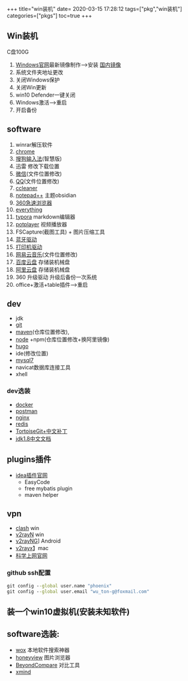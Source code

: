 +++
title="win装机"
date= 2020-03-15 17:28:12
tags=["pkg","win装机"]
categories=["pkgs"]
toc=true
+++
## Win装机
C盘100G
1. [Windows官网](https://www.microsoft.com/zh-cn/software-download/windows10)最新镜像制作-->安装 [国内镜像](https://msdn.itellyou.cn)
2. 系统文件夹地址更改
3. 关闭Windows保护
4. 关闭Win更新
5. win10 Defender一键关闭
6. Windows激活-->重启
7. 开启备份
## software
1. winrar解压软件
2. [chrome](https://www.google.cn/intl/zh-CN/chrome)
3. [搜狗输入法](https://pinyin.sogou.com/zhihui)(智慧版)
4. 迅雷 修改下载位置
5. [微信](https://weixin.qq.com)(文件位置修改)
6. [QQ](https://im.qq.com/)(文件位置修改)
7. [ccleaner](https://www.ccleaner.com/)
8. [notepad++](https://notepad-plus.en.softonic.com/) 主题obsidian
9. [360急速浏览器](https://browser.360.cn/ee)
10. [everything](https://everything.en.softonic.com/)
11. [typora](https://www.typora.io/) markdown编辑器
12. [potplayer](http://potplayer.org/) 视频播放器
13. FSCapture(截图工具) + 图片压缩工具
14. [蓝牙驱动](https://www.lulian.cn/download/list-122-cn.html)
15. [打印机驱动](https://support.hp.com/cn-zh/drivers/selfservice/hp-laserjet-pro-m1136-multifunction-printer-series/5094778)
16.  [网易云音乐](https://music.163.com)(文件位置修改)
17. [百度云盘](https://pan.baidu.com/download/) 存储装机械盘
18. [阿里云盘](https://www.aliyundrive.com/) 存储装机械盘
19. 360 升级驱动 升级后备份一次系统
20. office+激活+table插件-->重启
## dev
- jdk
- [git](https://git-scm.com/)
- [maven](https://archive.apache.org/dist/maven/maven-3/)(仓库位置修改),
- [node](http://nodejs.cn/) +npm(仓库位置修改+换阿里镜像)
- [hugo](https://github.com/gohugoio/hugo/releases)
- ide(修改位置)
- [mysql7](https://dev.mysql.com/downloads/mysql)
- navicat数据库连接工具
- xhell
### dev选装
- [docker](https://hub.docker.com/editions/community/docker-ce-desktop-windows)
- [postman](https://www.getpostman.com/)
- [nginx](http://nginx.org/en/download.html)
- [redis](https://github.com/microsoftarchive/redis/releases)
- [TortoiseGit+中文补丁](https://tortoisegit.org/download/)
- [jdk1.8中文文档](https://docs.oracle.com/javase/8/docs/)
## plugins插件
- [idea插件官网](https://plugins.jetbrains.com)
    - EasyCode
    - free mybatis plugin
    - maven helper
## vpn
- [clash](https://github.com/Fndroid/clash_for_windows_pkg/releases) win
- [v2rayN](https://github.com/2dust/v2rayN/releases) win
- [v2rayNG](https://github.com/2dust/v2rayNG/releases)] Android
- [v2rayx](https://github.com/Cenmrev/V2RayX/releases)】mac
- [科学上网官网](https://github.com/haotian-wang/google-access-helper)
### github  ssh配置
```cmd
git config --global user.name "phoenix"                  
git config --global user.email "wu_ton-g@foxmail.com"   
```
## 装一个win10虚拟机(安装未知软件)
## software选装:
- [wox](http://www.wox.one/) 本地软件搜索神器
- [honeyview](https://honeyview.en.softonic.com/) 图片浏览器
- [BeyondCompare](http://www.scootersoftware.com/download.php) 对比工具
- [xmind](https://www.xmind.cn/)